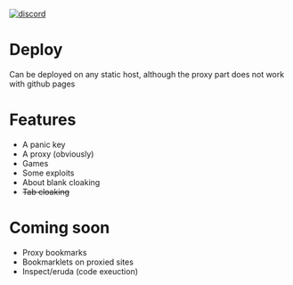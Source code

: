 [![discord](https://img.shields.io/badge/Discord-2MgHCyZruu-8080c0)](https://discord.gg/2MgHCyZruu)


# Deploy 
Can be deployed on any static host, although the proxy part does not work with github pages

# Features 
- A panic key 
- A proxy (obviously)
- Games
- Some exploits
- About blank cloaking
- ~~Tab cloaking~~


# Coming soon
- Proxy bookmarks
- Bookmarklets on proxied sites 
- Inspect/eruda (code exeuction)

